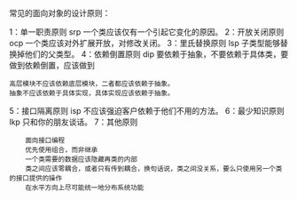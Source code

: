 
常见的面向对象的设计原则：

1：单一职责原则 srp 一个类应该仅有一个引起它变化的原因。
2：开放关闭原则 ocp 一个类应该对外扩展开放，对修改关闭。
3：里氏替换原则 lsp 子类型能够替换掉他们的父类型。
4：依赖倒置原则 dip 要依赖于抽象，不要依赖于具体类，要做到依赖倒置，应该做到
    
    高层模块不应该依赖底层模块，二者都应该依赖于抽象。
    抽象不应该依赖于具体实现，具体实现应该依赖于抽象。
    
5：接口隔离原则 isp 不应该强迫客户依赖于他们不用的方法。
6：最少知识原则 lkp 只和你的朋友谈话。
7：其他原则

        面向接口编程
        优先使用组合，而非继承
        一个类需要的数据应该隐藏再类的内部
        类之间应该零耦合，或者只有传到耦合，换句话说，类之间没关系，要么只使用另一个类的接口提供的操作
        在水平方向上尽可能统一地分布系统功能